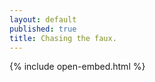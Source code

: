 ```yaml
---
layout: default
published: true
title: Chasing the faux.
---
```

{% include open-embed.html %}

<div id="horizontal-waterfull"></div>
  
<div id="myModal" class="modal">
  <!--<span class="close">×</span>-->
  <img class="modal-content img-responsive-height center-block" id="modal-image" style="width: auto;vertical-align:middle;display:inline-block;"/>
  <!--<div id="caption" style="font-weight: 600"></div>-->
</div>

<script>

function openModal(obj) {
    document.getElementById('myModal').style.display = 'flex';
    var imgsrc = obj.getAttribute('src');
    //var imgalt = obj.getAttribute('alt');
    var modal = document.getElementById('myModal');
    var modalImg = document.getElementById("modal-image");
    //var captionText = document.getElementById("caption");
    modalImg.src = imgsrc;
    //modalImg.alt =　imgalt;
    //captionText.innerHTML = imgalt;
    modal.onclick = function(){
    modal.style.display = "none";
    }
}
</script>

<script src="./imageLayout.js"></script>
<script>
const images = [
{
  src: './image/1.jpg',
  width: 667,
  height: 1000
}, 
{
  src: './image/2.jpg',
  width: 1462,
  height: 540
}, 
{
  src: './image/6.jpg',
  width: 1462,
  height: 540
},  
{
  src: './image/3.jpg',
  width: 1000,
  height: 656  
},
{
  src: './image/4.jpg',
  width: 667,
  height: 1000
},   
{
  src: './image/5.jpg',
  width: 1463,
  height: 540
},  
{
  src: './image/2019-11-04-013038.jpg',
  width: 960,
  height: 540
},
{
  src: './image/2019-11-04-033403.jpg',
  width: 960,
  height: 540
},
{
  src: './image/2019-11-04-195519.jpg',
  width: 960,
  height: 540
},
{
  src: './image/2019-10-29-014202.jpg',
  width: 960,
  height: 540
}]
const $box = document.getElementById('horizontal-waterfull')
const layout = new ImagesLayout(images, $box.clientWidth, 2)
layout.completedImages.forEach(item => {
  let $imageBox = document.createElement('div')
  $imageBox.setAttribute('class', 'image-box')
  $imageBox.style.width = item.width + 'px'
  $imageBox.style.height = item.height + 'px'
  let $imagecell = document.createElement('a')
  let $image = document.createElement('img')
  $image.setAttribute('onclick', 'openModal(this)')
  $image.setAttribute('src', item.src)
  $image.style.animation-fill-mode: 'forwards'
  $image.style.opacity: '0.0'
  $image.onload = function () {
       this.style.animation-name = 'fadein'
       this.style.animation-duration = '0.6s'
  }
  $imagecell.appendChild($image)
  $imageBox.appendChild($imagecell)
  $box.appendChild($imageBox)
})
var resizeTimer = null;
$(window).bind('resize', function () {
    if (resizeTimer) clearTimeout(resizeTimer);
    resizeTimer = setTimeout(function () {
        const $box = document.getElementById('horizontal-waterfull');
        document.getElementById('horizontal-waterfull').innerHTML = "";
        const layout = new ImagesLayout(images, $box.clientWidth, 2);
        layout.completedImages.forEach(item => {
          let $imageBox = document.createElement('div')
          $imageBox.setAttribute('class', 'image-box')
          $imageBox.style.width = item.width + 'px'
          $imageBox.style.height = item.height + 'px'
          let $imagecell = document.createElement('a')
          let $image = document.createElement('img')
          $image.setAttribute('onclick', 'openModal(this)')
          $image.setAttribute('src', item.src)
          $image.style.animation-fill-mode: 'forwards'
          $image.style.opacity: '0.0'
          $image.onload = function () {
              this.style.animation-name = 'fadein'
              this.style.animation-duration = '0.6s'
          }
          $imagecell.appendChild($image)
          $imageBox.appendChild($imagecell)
          $box.appendChild($imageBox)
        });
    }, 300);
}); 
</script>
